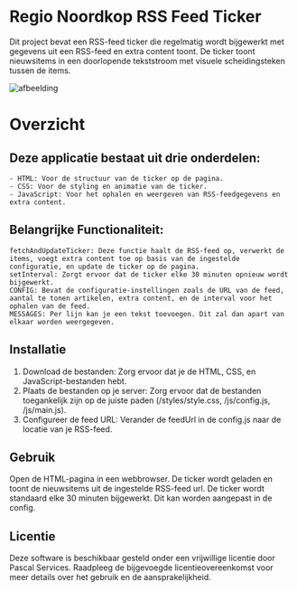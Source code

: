 # Regio Noordkop RSS Feed Ticker

Dit project bevat een RSS-feed ticker die regelmatig wordt bijgewerkt met gegevens uit een RSS-feed en extra content toont. De ticker toont nieuwsitems in een doorlopende tekststroom met visuele scheidingsteken tussen de items.

![afbeelding](https://github.com/user-attachments/assets/e27cf79b-30bc-41f4-8841-df1eac155630)

# Overzicht

## Deze applicatie bestaat uit drie onderdelen:

    - HTML: Voor de structuur van de ticker op de pagina.
    - CSS: Voor de styling en animatie van de ticker.
    - JavaScript: Voor het ophalen en weergeven van RSS-feedgegevens en extra content.

## Belangrijke Functionaliteit:

    fetchAndUpdateTicker: Deze functie haalt de RSS-feed op, verwerkt de items, voegt extra content toe op basis van de ingestelde configuratie, en update de ticker op de pagina.
    setInterval: Zorgt ervoor dat de ticker elke 30 minuten opnieuw wordt bijgewerkt.
    CONFIG: Bevat de configuratie-instellingen zoals de URL van de feed, aantal te tonen artikelen, extra content, en de interval voor het ophalen van de feed.
    MESSAGES: Per lijn kan je een tekst toevoegen. Dit zal dan apart van elkaar worden weergegeven.

## Installatie

1. Download de bestanden: Zorg ervoor dat je de HTML, CSS, en JavaScript-bestanden hebt.
2. Plaats de bestanden op je server: Zorg ervoor dat de bestanden toegankelijk zijn op de juiste paden (/styles/style.css, /js/config.js, /js/main.js).
3. Configureer de feed URL: Verander de feedUrl in de config.js naar de locatie van je RSS-feed.

## Gebruik

Open de HTML-pagina in een webbrowser. De ticker wordt geladen en toont de nieuwsitems uit de ingestelde RSS-feed url. De ticker wordt standaard elke 30 minuten bijgewerkt. Dit kan worden aangepast in de config.

## Licentie

Deze software is beschikbaar gesteld onder een vrijwillige licentie door Pascal Services. Raadpleeg de bijgevoegde licentieovereenkomst voor meer details over het gebruik en de aansprakelijkheid.
